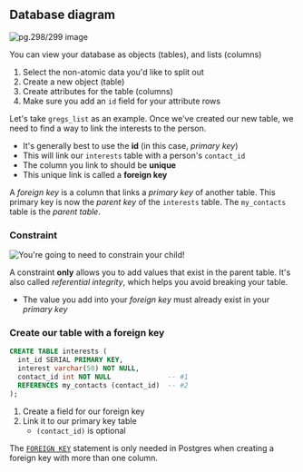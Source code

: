 ## Database diagram

![pg.298/299 image]()

You can view your database as objects (tables), and lists (columns)

1. Select the non-atomic data you'd like to split out
2. Create a new object (table)
3. Create attributes for the table (columns)
4. Make sure you add an `id` field for your attribute rows

Let's take `gregs_list` as an example. Once we've created our new table, we need to find a way to link the interests to the person.

- It's generally best to use the **id** (in this case, _primary key_)
- This will link our `interests` table with a person's `contact_id`
- The column you link to should be **unique**
- This unique link is called a **foreign key**

A _foreign key_ is a column that links a _primary key_ of another table. This primary key is now the _parent key_ of the `interests` table. The `my_contacts` table is the _parent table_.


### Constraint

![You're going to need to constrain your child!](./img/parent-child.jpg)

A constraint **only** allows you to add values that exist in the parent table. It's also called _referential integrity_, which helps you avoid breaking your table.

- The value you add into your _foreign key_ must already exist in your _primary key_


### Create our table with a foreign key

```SQL
CREATE TABLE interests (
  int_id SERIAL PRIMARY KEY,
  interest varchar(50) NOT NULL,
  contact_id int NOT NULL              -- #1
  REFERENCES my_contacts (contact_id)  -- #2
);
```

1. Create a field for our foreign key
2. Link it to our primary key table
    + `(contact_id)` is optional

The [`FOREIGN KEY`](https://www.postgresql.org/docs/current/ddl-constraints.html#DDL-CONSTRAINTS-FK) statement is only needed in Postgres when creating a foreign key with more than one column.
